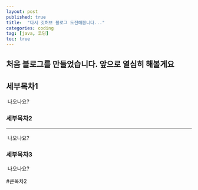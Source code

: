 ```yaml
---
layout: post
published: true
title:  "다시 깃허브 블로그 도전해봅니다..."
categories: coding
tag: [java, 코딩] 
toc: true
---
```




## 처음 블로그를 만들었습니다. 앞으로 열심히 해볼게요



## 세부목차1

​	나오나요?

### 세부목차2

<hr>

​	나오나요?

### 세부목차3

​	나오나요?

#큰목차2